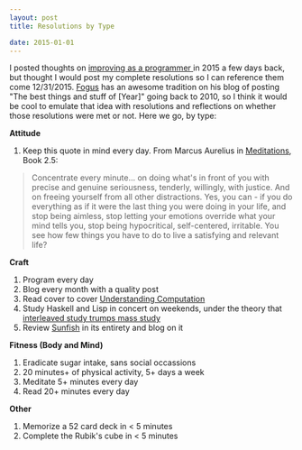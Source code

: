```yaml
---
layout: post
title: Resolutions by Type

date: 2015-01-01
---
```


I posted thoughts on <a href="http://benbrostoff.github.io/2014/12/28/Resolution/" target="_blank"> improving as a programmer </a> in 2015 a few days back, but thought I would post my complete resolutions so I can reference them come 12/31/2015. <a href="http://blog.fogus.me/" target="_blank">Fogus</a> has an awesome tradition on his blog of posting "The best things and stuff of [Year]" going back to 2010, so I think it would be cool to emulate that idea with resolutions and reflections on whether those resolutions were met or not. Here we go, by type: 

**Attitude**

1. Keep this quote in mind every day. From Marcus Aurelius in <a href="http://www.amazon.com/Meditations-New-Translation-Marcus-Aurelius/dp/0812968255" target="_blank">Meditations</a>, Book 2.5:

<blockquote>
Concentrate every minute... on doing what's in front of you with precise and genuine seriousness, tenderly, willingly, with justice. And on freeing yourself from all other distractions. Yes, you can - if you do everything as if it were the last thing you were doing in your life, and stop being aimless, stop letting your emotions override what your mind tells you, stop being hypocritical, self-centered, irritable. You see how few things you have to do to live a satisfying and relevant life?
</blockquote>

**Craft**

1. Program every day
2. Blog every month with a quality post
3. Read cover to cover <a href="http://www.amazon.com/Understanding-Computation-Machines-Impossible-Programs/dp/1449329276" target="_blank">Understanding Computation</a>
4. Study Haskell and Lisp in concert on weekends, under the theory that <a href="http://lemire.me/blog/archives/2014/12/30/how-to-learn-efficiently/" target="_blank">interleaved study trumps mass study</a>
5. Review <a href="https://github.com/thomasahle/sunfish" target="_blank">Sunfish</a> in its entirety and blog on it

**Fitness (Body and Mind)**

1. Eradicate sugar intake, sans social occassions 
2. 20 minutes+ of physical activity, 5+ days a week
3. Meditate 5+ minutes every day  
4. Read 20+ minutes every day

**Other**

1. Memorize a 52 card deck in < 5 minutes
2. Complete the Rubik's cube in < 5 minutes
